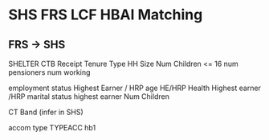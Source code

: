 # SHS FRS LCF HBAI Matching

## FRS -> SHS

SHELTER
CTB Receipt
Tenure Type
HH Size
Num Children <= 16
num pensioners
num working

employment status Highest Earner / HRP
age HE/HRP
Health Highest earner /HRP
marital status highest earner
Num Children

CT Band (infer in SHS)

accom type TYPEACC hb1
